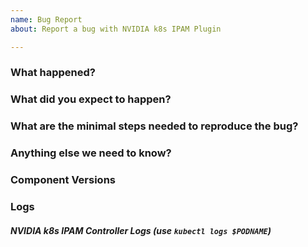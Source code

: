 ```yaml
---
name: Bug Report
about: Report a bug with NVIDIA k8s IPAM Plugin

---
```

<!-- Please use this template while reporting a bug and provide as much relevant info as possible. Doing so give us the best chance to find a prompt resolution to your issue -->

### What happened?

### What did you expect to happen?

### What are the minimal steps needed to reproduce the bug?

### Anything else we need to know?

### Component Versions

### Logs
##### NVIDIA k8s IPAM Controller Logs (use `kubectl logs $PODNAME`)
